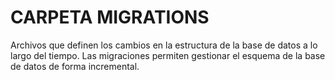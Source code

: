 # CARPETA MIGRATIONS
Archivos que definen los cambios en la estructura de la base de datos a lo largo del tiempo. Las migraciones permiten gestionar el esquema de la base de datos de forma incremental.